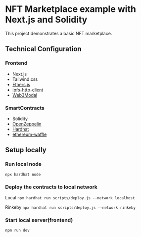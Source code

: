 # NFT Marketplace example with Next.js and Solidity

This project demonstrates a basic NFT marketplace.

## Technical Configuration

### Frontend

- Next.js
- Tailwind.css
- [Ethers.js](https://docs.ethers.io/v5/)
- [ipfs-http-client](https://www.npmjs.com/package/ipfs-http-client)
- [Web3Modal](https://www.npmjs.com/package/web3modal)

### SmartContracts

- Solidity
- [OpenZeppelin](https://openzeppelin.com/)
- [Hardhat](https://hardhat.org/)
- [ethereum-waffle](https://www.npmjs.com/package/ethereum-waffle)

## Setup locally

### Run local node

`npx hardhat node`

### Deploy the contracts to local network

Local
`npx hardhat run scripts/deploy.js --network localhost`

Rinkeby
`npx hardhat run scripts/deploy.js --network rinkeby`
### Start local server(frontend)

`npm run dev`
